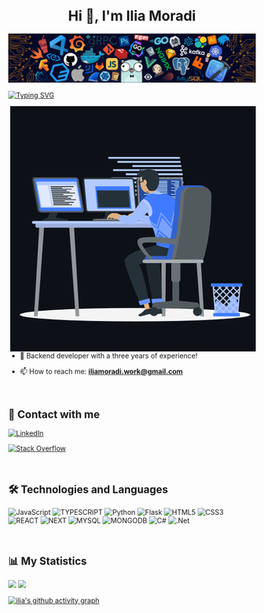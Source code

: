 <h1 align="center">Hi 👾, I'm Ilia Moradi</h1>

![Github Banner](https://github.com/sepehr-dh99/sepehr-dh99/blob/master/assets/banner.png)

[![Typing SVG](https://readme-typing-svg.herokuapp.com?color=%230E99D2&center=true&vCenter=true&width=200&height=30&lines=Software+Engineer)](https://git.io/typing-svg)

<p><img align="right" src="https://github.com/sepehr-dh99/sepehr-dh99/blob/master/assets/animation_500_kxa883sd.gif" alt="sepehr" /></p>

- 🌱 Backend developer with a three years of experience!

- 📫 How to reach me: **iliamoradi.work@gmail.com**

<br>

## 📠 Contact with me

<p align="left">
  <a href="https://www.linkedin.com/in/ilia-moradi/" target="blank">

![LinkedIn](https://img.shields.io/badge/LinkedIn-0077B5?style=for-the-badge&logo=linkedin&logoColor=white)
</a>

<a href="https://stackoverflow.com/users/21913456/ilia-moradi" target="blank">

![Stack Overflow](https://img.shields.io/badge/Stack_Overflow-FE7A16?style=for-the-badge&logo=stack-overflow&logoColor=white)
</a>

</p>

<br>

## 🛠 Technologies and Languages

<p align="left">

![JavaScript](https://img.shields.io/badge/JavaScript-323330?style=for-the-badge&logo=javascript&logoColor=F7DF1E)
![TYPESCRIPT](https://img.shields.io/badge/TypeScript-007ACC?style=for-the-badge&logo=typescript&logoColor=white)
![Python](https://img.shields.io/badge/Python-FFD43B?style=for-the-badge&logo=python&logoColor=blue)
![Flask](https://img.shields.io/badge/flask-%23000.svg?style=for-the-badge&logo=flask&logoColor=white)
![HTML5](https://img.shields.io/badge/HTML5-E34F26?style=for-the-badge&logo=html5&logoColor=white)
![CSS3](https://img.shields.io/badge/CSS3-1572B6?style=for-the-badge&logo=css3&logoColor=white)
![REACT](https://img.shields.io/badge/React-20232A?style=for-the-badge&logo=react&logoColor=61DAFB)
![NEXT](https://img.shields.io/badge/next.js-000000?style=for-the-badge&logo=nextdotjs&logoColor=white)
![MYSQL](https://img.shields.io/badge/MySQL-005C84?style=for-the-badge&logo=mysql&logoColor=white)
![MONGODB](https://img.shields.io/badge/MongoDB-4EA94B?style=for-the-badge&logo=mongodb&logoColor=white)
![C#](https://img.shields.io/badge/c%23-%23239120.svg?style=for-the-badge&logo=csharp&logoColor=white)
![.Net](https://img.shields.io/badge/.NET-5C2D91?style=for-the-badge&logo=.net&logoColor=white)

</p>

<br>

## 📊 My Statistics

<p align="left">
  <img width="49.5%" src="https://github-readme-stats.vercel.app/api?username=iliamoradiii&show_icons=true&theme=ayu-mirage&hide_border=true" />
    <img width="49.5%"  src="https://github-readme-streak-stats.herokuapp.com/?user=iliamoradiii&theme=ayu-mirage&hide_border=true" />
</p>

[![ilia's github activity graph](https://github-readme-activity-graph.vercel.app/graph?username=iliamoradiii&bg_color=1f2430&color=f4cd7c&line=c7c8c2&point=f4cd7c&area=true&hide_border=true)](https://github.com/ashutosh00710/github-readme-activity-graph)
